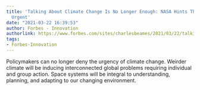 ```yaml
---
title: 'Talking About Climate Change Is No Longer Enough: NASA Hints The Time Is Now
  Urgent'
date: "2021-03-22 16:39:53"
author: Forbes - Innovation
authorlink: https://www.forbes.com/sites/charlesbeames/2021/03/22/talking-about-climate-change-is-no-longer-enough-nasa-hints-the-time-is-now-urgent/
tags:
- Forbes-Innovation
---
```

Policymakers can no longer deny the urgency of climate change. Weirder climate will be inducing interconnected global problems requiring individual and group action. Space systems will be integral to understanding, planning, and adapting to our changing environment.